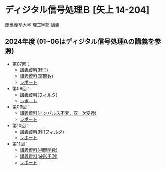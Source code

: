 # ディジタル信号処理Ｂ [矢上 14-204]
慶應義塾大学 理工学部 講義

## 2024年度 (01~06はディジタル信号処理Aの講義を参照)
- 第07回：
    - [講義資料(FFT)](https://takamichi-lab.github.io/digitalsignalprocessing-keio/2024/07/fft/index.html)
    - [講義資料(窓関数)](https://takamichi-lab.github.io/digitalsignalprocessing-keio/2024/07/window/index.html)
    - [レポート](https://takamichi-lab.github.io/digitalsignalprocessing-keio/2024/07/report/index.html)
- 第08回：
    - [講義資料(フィルタ)](https://takamichi-lab.github.io/digitalsignalprocessing-keio/2024/08/filter/index.html)
    - [レポート](https://takamichi-lab.github.io/digitalsignalprocessing-keio/2024/08/report/index.html)
- 第09回：
    - [講義資料(インパルス不変，双一次変換)](https://takamichi-lab.github.io/digitalsignalprocessing-keio/2024/09/iir_filter/index.html)
    - [レポート](https://takamichi-lab.github.io/digitalsignalprocessing-keio/2024/09/report/index.html)
- 第10回：
    - [講義資料(FIRフィルタ)](https://takamichi-lab.github.io/digitalsignalprocessing-keio/2024/10/fir_filter/index.html)
    - [レポート](https://takamichi-lab.github.io/digitalsignalprocessing-keio/2024/10/report/index.html)
- 第11回：
    - [講義資料(相関関数)](https://takamichi-lab.github.io/digitalsignalprocessing-keio/2024/11/correlation/index.html)
    - [講義資料(線形予測)](https://takamichi-lab.github.io/digitalsignalprocessing-keio/2024/11/linear_prediction/index.html)
    - [レポート](https://takamichi-lab.github.io/digitalsignalprocessing-keio/2024/11/report/index.html)

